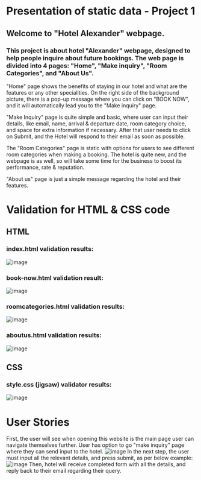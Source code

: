 # Presentation of static data - Project 1

## Welcome to "Hotel Alexander" webpage.

### This project is about hotel "Alexander" webpage, designed to help people inquire about future bookings. The web page is divided into 4 pages: "Home", "Make inquiry", "Room Categories", and "About Us".

"Home" page shows the benefits of staying in our hotel and what are the features or any other specialities. On the right side of the background picture, there is a pop-up message where you can click on "BOOK NOW", and it will automatically lead you to the "Make inquiry" page.

"Make Inquiry" page is quite simple and basic, where user can input their details, like email, name, arrival & departure date, room category choice, and space for extra information if necessary. After that user needs to click on Submit, and the Hotel will respond to their email as soon as possible.

The "Room Categories" page is static with options for users to see different room categories when making a booking. The hotel is quite new, and the webpage is as well, so will take some time for the business to boost its performance, rate & reputation.

"About us" page is just a simple message regarding the hotel and their features.

# Validation for HTML & CSS code

## HTML
### index.html validation results: 
![image](https://github.com/user-attachments/assets/711b8339-1330-4885-ae0a-5cfa0e96c665)

### book-now.html validation result: 
![image](https://github.com/user-attachments/assets/f528778a-4609-40d5-90b9-b2d35e089ff6)

### roomcategories.html validation results: 
![image](https://github.com/user-attachments/assets/7cf7eef4-50b8-414b-9551-1f514c2cdd22)

### aboutus.html validation results:
![image](https://github.com/user-attachments/assets/221057d6-69ef-40e1-969c-8ffba357faad)

## CSS

### style.css (jigsaw) validator results: 
![image](https://github.com/user-attachments/assets/f07a692d-f17d-4e20-9a17-c52b32324676)


# User Stories

First, the user will see when opening this website is the main page user can navigate themselves further. 
User has option to go "make inquiry" page where they can send input to the hotel. 
![image](https://github.com/user-attachments/assets/9392cb66-afea-4445-8a19-e8077de20b9e)
In the next step, the user must input all the relevant details, and press submit, as per below example: 
![image](https://github.com/user-attachments/assets/01b22d39-2dd6-41d9-9c45-05cd2de66c2c)
Then, hotel will receive completed form with all the details, and reply back to their email regarding their query. 



